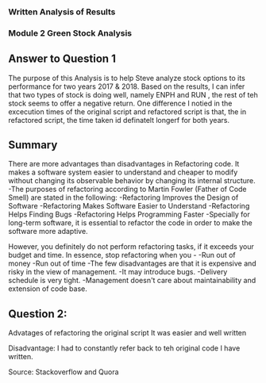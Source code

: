 ### Written Analysis of Results
### Module 2 Green Stock Analysis 
## Answer to Question 1

The purpose of this Analysis is to help Steve analyze stock options to its performance for two years 2017 & 2018.
Based on the results, I can infer that two types of stock is doing well, namely ENPH and RUN , the rest of teh stock seems to offer a negative return. 
One difference I notied in the excecution times of the original script and refactored script is that, the in refactored script, the time taken id definatelt longerf for both years. 

## Summary

There are more advantages than disadvantages in Refactoring code. It makes a software system easier to understand and cheaper to modify without changing its observable 
behavior by changing its internal structure.
-The purposes of refactoring according to Martin Fowler (Father of Code Smell) are stated in the following:
-Refactoring Improves the Design of Software
-Refactoring Makes Software Easier to Understand
-Refactoring Helps Finding Bugs
-Refactoring Helps Programming Faster
-Specially for long-term software, it is essential to refactor the code in order to make the software more adaptive. 

However, you definitely do not perform refactoring tasks, if it exceeds your budget and time. In essence, stop refactoring when you -
-Run out of money
-Run out of time
-The few disadvantages are that it is expensive and risky in the view of management.
-It may introduce bugs.
-Delivery schedule is very tight.
-Management doesn't care about maintainability and extension of code base.

## Question 2:

Advatages of refactoring the original script
It was easier and well written

Disadvantage: I had to constantly refer back to teh original code I have written. 

Source: Stackoverflow and Quora
